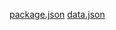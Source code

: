 [package.json](https://github.com/user-attachments/files/16043998/package.json)
[data.json](https://github.com/user-attachments/files/16043997/data.json)
